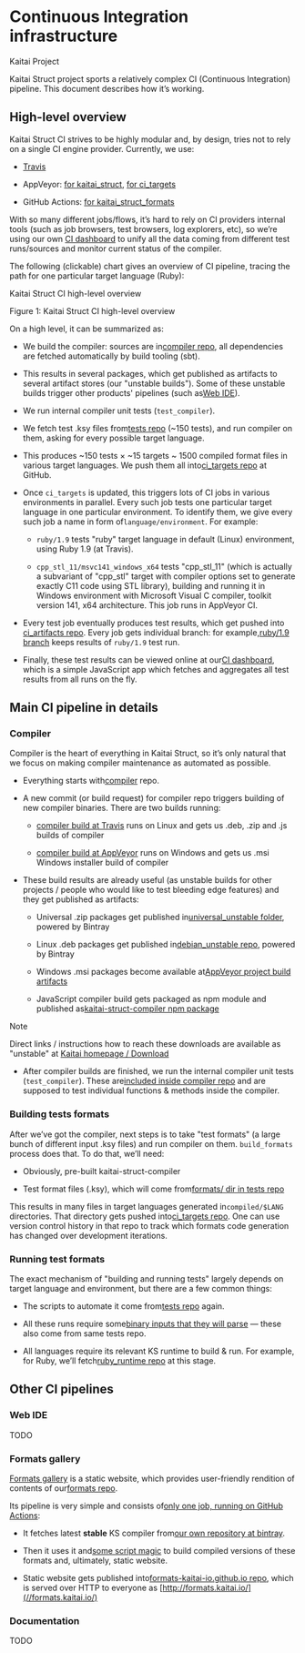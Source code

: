 Continuous Integration infrastructure
==========

Kaitai Project

Kaitai Struct project sports a relatively complex CI (Continuous
Integration) pipeline. This document describes how it’s working.

High-level overview
----------

Kaitai Struct CI strives to be highly modular and, by design, tries
not to rely on a single CI engine provider. Currently, we use:

* [Travis](https://app.travis-ci.com/github/kaitai-io)

* AppVeyor: [for kaitai\_struct](https://ci.appveyor.com/project/kaitai-io/kaitai-struct), [for ci\_targets](https://ci.appveyor.com/project/kaitai-io/ci-targets)

* GitHub Actions: [for kaitai\_struct\_formats](https://github.com/kaitai-io/kaitai_struct_formats/actions)

With so many different jobs/flows, it’s hard to rely on CI providers
internal tools (such as job browsers, test browsers, log explorers,
etc), so we’re using our own [CI dashboard](//ci.kaitai.io/) to
unify all the data coming from different test runs/sources and monitor
current status of the compiler.

The following (clickable) chart gives an overview of CI
pipeline, tracing the path for one particular target language (Ruby):

Kaitai Struct CI high-level overview

Figure 1: Kaitai Struct CI high-level overview

On a high level, it can be summarized as:

* We build the compiler: sources are in[compiler repo](https://github.com/kaitai-io/kaitai_struct_compiler),
  all dependencies are fetched automatically by build tooling (sbt).

* This results in several packages, which get published as artifacts
  to several artifact stores (our "unstable builds"). Some of these
  unstable builds trigger other products' pipelines (such as[Web IDE](https://ide.kaitai.io/)).

* We run internal compiler unit tests (`test_compiler`).

* We fetch test .ksy files from[tests repo](https://github.com/kaitai-io/kaitai_struct_tests) (\~150
  tests), and run compiler on them, asking for every possible target
  language.

* This produces \~150 tests × \~15 targets \~ 1500 compiled format files
  in various target languages. We push them all into[ci\_targets repo](https://github.com/kaitai-io/ci_targets) at GitHub.

* Once `ci_targets` is updated, this triggers lots of CI jobs in
  various environments in parallel. Every such job tests one
  particular target language in one particular environment. To
  identify them, we give every such job a name in form of`language/environment`. For example:

  * `ruby/1.9` tests "ruby" target language in default (Linux)
    environment, using Ruby 1.9 (at Travis).

  * `cpp_stl_11/msvc141_windows_x64` tests "cpp\_stl\_11" (which is
    actually a subvariant of "cpp\_stl" target with compiler options set
    to generate exactly C11 code using STL library), building and
    running it in Windows environment with Microsoft Visual C
    compiler, toolkit version 141, x64 architecture. This job runs in
    AppVeyor CI.

* Every test job eventually produces test results, which get pushed
  into [ci\_artifacts repo](https://github.com/kaitai-io/ci_artifacts/). Every job gets individual branch: for example,[ruby/1.9 branch](https://github.com/kaitai-io/ci_artifacts/tree/ruby/1.9) keeps results of `ruby/1.9` test run.

* Finally, these test results can be viewed online at our[CI dashboard](//ci.kaitai.io/), which is a simple JavaScript
  app which fetches and aggregates all test results from all runs on
  the fly.

Main CI pipeline in details
----------

### Compiler ###

Compiler is the heart of everything in Kaitai Struct, so it’s only
natural that we focus on making compiler maintenance as automated as
possible.

* Everything starts with[compiler](https://github.com/kaitai-io/kaitai_struct_compiler) repo.

* A new commit (or build request) for compiler repo triggers building
  of new compiler binaries. There are two builds running:

  * [compiler build at Travis](https://app.travis-ci.com/github/kaitai-io/kaitai_struct) runs on Linux and gets us .deb, .zip and .js builds of
    compiler

  * [compiler build at AppVeyor](https://ci.appveyor.com/project/kaitai-io/kaitai-struct) runs on Windows and gets us .msi Windows
    installer build of compiler

* These build results are already useful (as unstable builds for other
  projects / people who would like to test bleeding edge features) and
  they get published as artifacts:

  * Universal .zip packages get published in[universal\_unstable folder](https://bintray.com/kaitai-io/universal_unstable/kaitai-struct-compiler), powered by Bintray

  * Linux .deb packages get published in[debian\_unstable repo](https://bintray.com/kaitai-io/debian_unstable/kaitai-struct-compiler), powered by Bintray

  * Windows .msi packages become available at[AppVeyor project build artifacts](https://ci.appveyor.com/project/kaitai-io/kaitai-struct/build/artifacts)

  * JavaScript compiler build gets packaged as npm module and published
    as[kaitai-struct-compiler npm package](https://www.npmjs.com/package/kaitai-struct-compiler)

Note

 Direct links / instructions how to reach these downloads are
available as "unstable" at [Kaitai homepage / Download](//kaitai.io/)

* After compiler builds are finished, we run the internal compiler
  unit tests (`test_compiler`). These are[included inside compiler repo](https://github.com/kaitai-io/kaitai_struct_compiler/tree/master/jvm/src/test/scala/io/kaitai/struct) and are supposed to test individual functions
  & methods inside the compiler.

### Building tests formats ###

After we’ve got the compiler, next steps is to take "test formats" (a
large bunch of different input .ksy files) and run compiler on
them. `build_formats` process does that. To do that, we’ll need:

* Obviously, pre-built kaitai-struct-compiler

* Test format files (.ksy), which will come from[formats/ dir in tests repo](https://github.com/kaitai-io/kaitai_struct_tests/tree/master/formats)

This results in many files in target languages generated in`compiled/$LANG` directories. That directory gets pushed into[ci\_targets repo](https://github.com/kaitai-io/ci_targets). One can use
version control history in that repo to track which formats code
generation has changed over development iterations.

### Running test formats ###

The exact mechanism of "building and running tests" largely depends
on target language and environment, but there are a few common
things:

* The scripts to automate it come from[tests repo](https://github.com/kaitai-io/kaitai_struct_tests) again.

* All these runs require some[binary inputs that they will parse](https://github.com/kaitai-io/kaitai_struct_tests/tree/master/src) — these also come from same tests repo.

* All languages require its relevant KS runtime to build & run. For
  example, for Ruby, we’ll fetch[ruby\_runtime repo](https://github.com/kaitai-io/kaitai_struct_ruby_runtime) at this stage.

Other CI pipelines
----------

### Web IDE ###

TODO

### Formats gallery ###

[Formats gallery](//formats.kaitai.io/) is a static website, which
provides user-friendly rendition of contents of our[formats repo](https://github.com/kaitai-io/kaitai_struct_formats/).

Its pipeline is very simple and consists of[only one job, running on GitHub Actions](https://github.com/kaitai-io/kaitai_struct_formats/actions):

* It fetches latest **stable** KS compiler from[our own repository at bintray](https://bintray.com/kaitai-io/debian/kaitai-struct-compiler).

* Then it uses it and[some script magic](https://github.com/kaitai-io/kaitai_struct_formats/tree/master/_build) to build compiled versions of these formats and,
  ultimately, static website.

* Static website gets published into[formats-kaitai-io.github.io repo](https://github.com/kaitai-io/formats-kaitai-io.github.io), which is served over HTTP to everyone as [http://formats.kaitai.io/](//formats.kaitai.io/)

### Documentation ###

TODO
